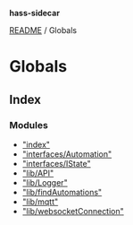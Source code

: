 **hass-sidecar**

[README](README.md) / Globals

# Globals

## Index

### Modules

* ["index"](modules/_index_.md)
* ["interfaces/Automation"](modules/_interfaces_automation_.md)
* ["interfaces/IState"](modules/_interfaces_istate_.md)
* ["lib/API"](modules/_lib_api_.md)
* ["lib/Logger"](modules/_lib_logger_.md)
* ["lib/findAutomations"](modules/_lib_findautomations_.md)
* ["lib/mqtt"](modules/_lib_mqtt_.md)
* ["lib/websocketConnection"](modules/_lib_websocketconnection_.md)
